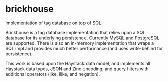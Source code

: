 # brickhouse
Implementation of tag database on top of SQL

Brickhouse is a tag database implementation that relies upon a SQL database for its underlying persistence. 
Currently MySQL and PostgreSQL are supported. There is also an in-memory implementation that wraps a SQL impl 
and provides much better performance (and uses write-behind for persistence).

This work is based upon the Haystack data model, and implements all Haystack data types, JSON and Zinc encoding, 
and query filters with additional operators (like, ilike, and negation).
